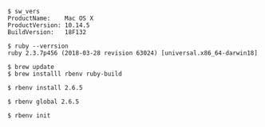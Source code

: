 
```console
$ sw_vers
ProductName:	Mac OS X
ProductVersion:	10.14.5
BuildVersion:	18F132
```


```console
$ ruby --verrsion
ruby 2.3.7p456 (2018-03-28 revision 63024) [universal.x86_64-darwin18]
```

```console
$ brew update
$ brew installl rbenv ruby-build
```

```console
$ rbenv install 2.6.5
```

```console
$ rbenv global 2.6.5
```

```console
$ rbenv init
```

